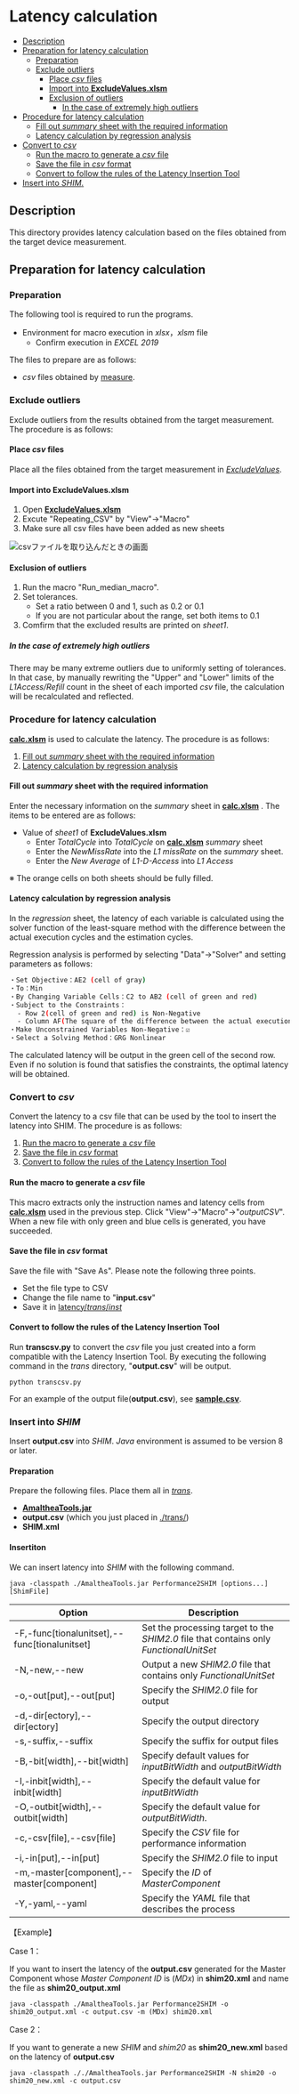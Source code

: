 # Latency calculation


  - [Description](#description)
  - [Preparation for latency calculation](#preparation-for-latency-calculation)
    - [Preparation](#preparation)
    - [Exclude outliers](#exclude-outliers)
      - [Place *csv* files](#place-csv-files)
      - [Import into **ExcludeValues.xlsm**](#import-into-excludevaluesxlsm)
      - [Exclusion of outliers](#exclusion-of-outliers)
        - [In the case of extremely high outliers](#in-the-case-of-extremely-high-outliers)
  - [Procedure for latency calculation](#procedure-for-latency-calculation)
      - [Fill out *summary* sheet with the required information](#fill-out-summary-sheet-with-the-required-information)
      - [Latency calculation by regression analysis](#latency-calculation-by-regression-analysis)
  - [Convert to *csv*](#convert-to-csv)
      - [Run the macro to generate a *csv* file](#run-the-macro-to-generate-a-csv-file)
      - [Save the file in *csv* format](#save-the-file-in-csv-format)
      - [Convert to follow the rules of the Latency Insertion Tool](#convert-to-follow-the-rules-of-the-latency-insertion-tool)
  - [Insert into  *SHIM*.](#insert-into--shim)

## Description

This directory provides latency calculation based on the files obtained from the target device measurement.

## Preparation for latency calculation
### Preparation

The following tool is required to run the programs.

+ Environment for macro execution in *xlsx*，*xlsm* file
  + Confirm execution in *EXCEL 2019*

The files to prepare are as follows:

+ *csv* files obtained by [measure](../measure).

### Exclude outliers

Exclude outliers from the results obtained from the target measurement. 
The procedure is as follows:

#### Place *csv* files

Place all the files obtained from the target measurement in [*ExcludeValues*](/ExcludeValues).

#### Import into **ExcludeValues.xlsm** 

1. Open [**ExcludeValues.xlsm**](/ExcludeValues/ExcludeValues.xlsm) 
2. Excute "Repeating_CSV" by "View"->"Macro"
3. Make sure all csv files have been added as new sheets

![csvファイルを取り込んだときの画面](../images/csv.bmp)

#### Exclusion of outliers

1. Run the macro "Run_median_macro".
2. Set tolerances.
   + Set a ratio between 0 and 1, such as 0.2 or 0.1
   + If you are not particular about the range, set both items to 0.1
3. Comfirm that the excluded results are printed on *sheet1*.

##### In the case of extremely high outliers

There may be many extreme outliers due to uniformly setting of tolerances.
In that case, by manually rewriting the "Upper" and "Lower" limits of the *L1Access/Refill* count in the sheet of each imported *csv* file, the calculation will be recalculated and reflected.

### Procedure for latency calculation

[**calc.xlsm**](/calc.xlsm) is used to calculate the latency. 
The procedure is as follows:

1. [Fill out *summary* sheet with the required information](#fill-out-summary-sheet-with-the-required-information)
2. [Latency calculation by regression analysis](#latency-calculation-by-regression-analysis)

#### Fill out *summary* sheet with the required information

Enter the necessary information on the *summary* sheet in [**calc.xlsm**](/calc.xlsm) .
The items to be entered are as follows:

+ Value of *sheet1* of **ExcludeValues.xlsm**
  + Enter *TotalCycle* into *TotalCycle* on [**calc.xlsm**](/calc.xlsm) *summary* sheet
  + Enter the *NewMissRate* into the *L1 missRate* on the *summary* sheet.
  + Enter the *New Average* of *L1-D-Access* into *L1 Access*

※ The orange cells on both sheets should be fully filled.

#### Latency calculation by regression analysis

In the *regression* sheet, the latency of each variable is calculated using the solver function of the least-square method with the difference between the actual execution cycles and the estimation cycles.

Regression analysis is performed by selecting "Data"->"Solver" and setting parameters as follows:

```bash
・Set Objective：AE2 (cell of gray)
・To：Min
・By Changing Variable Cells：C2 to AB2 (cell of green and red)
・Subject to the Constraints：
  - Row 2(cell of green and red) is Non-Negative
  - Column AF(The square of the difference between the actual execution cycle and the estimation cycle) is within ±0.2
・Make Unconstrained Variables Non-Negative：☑
・Select a Solving Method：GRG Nonlinear
```

The calculated latency will be output in the green cell of the second row.
Even if no solution is found that satisfies the constraints, the optimal latency will be obtained.

### Convert to *csv*

Convert the latency to a csv file that can be used by the tool to insert the latency into SHIM. 
The procedure is as follows:

1. [Run the macro to generate a *csv* file](#run-the-macro-to-generate-a-csv-file)
2. [Save the file in *csv* format](#save-the-file-in-csv-format)
3. [Convert to follow the rules of the Latency Insertion Tool](#convert-to-follow-the-rules-of-the-latency-insertion-tool)

#### Run the macro to generate a *csv* file

This macro extracts only the instruction names and latency cells from [**calc.xlsm**](/calc.xlsm) used in the previous step.
Click "View"->"Macro"->"*outputCSV*". 
When a new file with only green and blue cells is generated, you have succeeded.

#### Save the file in *csv* format

Save the file with "Save As". Please note the following three points.

+ Set the file type to CSV
+ Change the file name to "**input.csv**"
+ Save it in [latency/*trans*/*inst*](trans/inst)

#### Convert to follow the rules of the Latency Insertion Tool

Run **transcsv.py** to convert the *csv* file you just created into a form compatible with the Latency Insertion Tool.
By executing the following command in the *trans* directory, "**output.csv**" will be output.

`python transcsv.py`

For an example of the output file(**output.csv**), see [**sample.csv**](./trans/sample.csv).

### Insert into *SHIM*

Insert **output.csv** into *SHIM*.
*Java* environment is assumed to be version 8 or later.

#### Preparation

Prepare the following files. Place them all in [*trans*](./trans).

+ [**AmaltheaTools.jar**](./trans/AmaltheaTools.jar)
+ **output.csv** (which you just placed in [./trans/](./trans))
+ **SHIM.xml**

#### Insertiton

We can insert latency into *SHIM* with the following command.

```console
java -classpath ./AmaltheaTools.jar Performance2SHIM [options...] [ShimFile]
```

|Option　　                                            |Description                                                                             |
|---                                                   |---                                                                                     |
|\-F,\-func\[tionalunitset\],\-\-func\[tionalunitset\] |Set the processing target to the _SHIM2\.0_ file that contains only _FunctionalUnitSet_ |
|\-N,\-new,\-\-new                                     |Output a new _SHIM2\.0_ file that contains only _FunctionalUnitSet_                     |
|\-o,\-out\[put\],\-\-out\[put\]                       |Specify the _SHIM2\.0_ file for output                                                  |
|\-d,\-dir\[ectory\],\-\-dir\[ectory\]                 |Specify the output directory                                                            |
|\-s,\-suffix,\-\-suffix                               |Specify the suffix for output files                                                     |
|\-B,\-bit\[width\],\-\-bit\[width\]                   |Specify default values for _inputBitWidth_ and _outputBitWidth_                         |
|\-I,\-inbit\[width\],\-\-inbit\[width\]               |Specify the default value for _inputBitWidth_                                           |
|\-O,\-outbit\[width\],\-\-outbit\[width\]             |Specify the default value for _outputBitWidth_.                                         |
|\-c,\-csv\[file\],\-\-csv\[file\]                     |Specify the _CSV_ file for performance information                                      |
|\-i,\-in\[put\],\-\-in\[put\]                         |Specify the _SHIM2\.0_ file to input                                                    |
|\-m,\-master\[component\],\-\-master\[component\]     |Specify the _ID_ of _MasterComponent_                                                   |
|\-Y,\-yaml,\-\-yaml                                   |Specify the _YAML_ file that describes the process                                      |


【Example】

Case 1：

If you want to insert the latency of the **output.csv** generated for the Master Component whose *Master Component ID* is (*MDx*) in **shim20.xml** and name the file as **shim20_output.xml**

```console
java -classpath ./AmaltheaTools.jar Performance2SHIM -o shim20_output.xml -c output.csv -m (MDx) shim20.xml
```

Case 2：

If you want to generate a new *SHIM* and *shim20* as **shim20_new.xml** based on the latency of **output.csv**

```console
java -classpath ././AmaltheaTools.jar Performance2SHIM -N shim20 -o shim20_new.xml -c output.csv
```